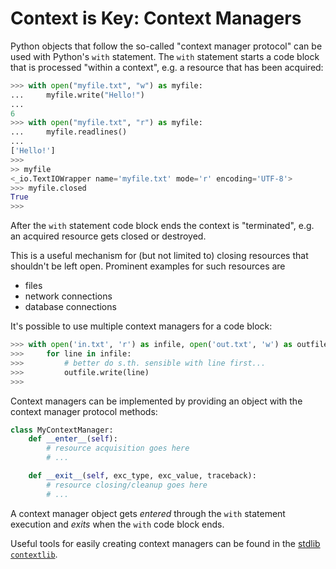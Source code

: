 # Context is Key: Context Managers

Python objects that follow the so-called "context manager protocol" can be 
used with Python's `with` statement. The `with` statement starts a code block
that is processed "within a context", e.g. a resource that has been acquired:

``` python
>>> with open("myfile.txt", "w") as myfile:
...     myfile.write("Hello!")
... 
6
>>> with open("myfile.txt", "r") as myfile:
...     myfile.readlines()
... 
['Hello!']
>>> 
>> myfile
<_io.TextIOWrapper name='myfile.txt' mode='r' encoding='UTF-8'>
>>> myfile.closed
True
>>> 
```

After the `with` statement code block ends the context is "terminated", e.g. an
acquired resource gets closed or destroyed.

This is a useful mechanism for (but not limited to) closing resources that
shouldn't be left open. Prominent examples for such resources are

 - files
 - network connections
 - database connections

It's possible to use multiple context managers for a code block:

``` python
>>> with open('in.txt', 'r') as infile, open('out.txt', 'w') as outfile:
>>>     for line in infile:
>>>         # better do s.th. sensible with line first...
>>>         outfile.write(line)
>>>
```

Context managers can be implemented by providing an object with the context
manager protocol methods:

``` python
class MyContextManager:
    def __enter__(self):
        # resource acquisition goes here
        # ...

    def __exit__(self, exc_type, exc_value, traceback):
        # resource closing/cleanup goes here
        # ...

```

A context manager object gets *entered* through the `with` statement execution
and *exits* when the `with` code block ends.

Useful tools for easily creating context managers can be found in the
[stdlib `contextlib`](https://docs.python.org/3/library/contextlib.html).
